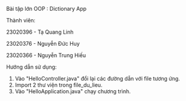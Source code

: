 Bài tập lớn OOP : Dictionary App


Thành viên:


  23020396 - Tạ Quang Linh

  
  23020376 - Nguyễn Đức Huy

  
  23020366 - Nguyễn Trung Hiếu


Hướng dẫn sử dụng:

  1. Vào "HelloController.java" đổi lại các đường dẫn với file tương ứng. 
  2. Import 2 thư viện trong file_du_lieu.
  3. Vào "HelloApplication.java" chạy chương trình.
